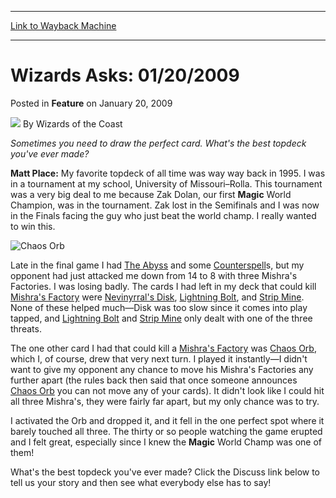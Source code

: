 
---
[Link to Wayback Machine](https://web.archive.org/web/20220117051936/https://magic.wizards.com/en/articles/archive/feature/wizards-asks-01202009-2009-01-20)

[_metadata_:author]:- "Wizards of the Coast"
[_metadata_:description]:- "Sometimes you need to draw the perfect card. What's the best topdeck you've ever made? Matt Place: My favorite topdeck of all time was way way back in 1995. I was in a tournament at my school, University of Missouri–Rolla. This tournament was a very big deal to me because Zak Dolan, our first Magic World Champion, was in the tournament. Zak lost in the Semifinals and I was now"
[_metadata_:generator]:- "Drupal 7 (http://drupal.org)"
[_metadata_:publish_date]:- "2009-01-20"
[_metadata_:title]:- "Wizards Asks: 01/20/2009"
[_metadata_:wayback_capture_timestamp]:- "2022-01-17 05:19:36+00:00"
[_metadata_:wayback_raw_url]:- "https://web.archive.org/web/20220117051936id_/https://magic.wizards.com/en/articles/archive/feature/wizards-asks-01202009-2009-01-20"
[_metadata_:wayback_url]:- "https://magic.wizards.com/en/articles/archive/feature/wizards-asks-01202009-2009-01-20"
---


Wizards Asks: 01/20/2009
========================



 Posted in **Feature**
 on January 20, 2009 






![](https://media.magic.wizards.com/styles/auth_small/public/images/person/wizards_author.jpg)
By Wizards of the Coast












*Sometimes you need to draw the perfect card. What's the best topdeck you've ever made?*


**Matt Place:** My favorite topdeck of all time was way way back in 1995. I was in a tournament at my school, University of Missouri–Rolla. This tournament was a very big deal to me because Zak Dolan, our first **Magic** World Champion, was in the tournament. Zak lost in the Semifinals and I was now in the Finals facing the guy who just beat the world champ. I really wanted to win this.



![Chaos Orb](http://gatherer.wizards.com/Handlers/Image.ashx?type=card&name=Chaos+Orb)

Late in the final game I had [The Abyss](https://gatherer.wizards.com/Pages/Card/Details.aspx?name=The+Abyss) and some [Counterspell](https://gatherer.wizards.com/Pages/Card/Details.aspx?name=Counterspell)s, but my opponent had just attacked me down from 14 to 8 with three Mishra's Factories. I was losing badly. The cards I had left in my deck that could kill [Mishra's Factory](https://gatherer.wizards.com/Pages/Card/Details.aspx?name=Mishra%27s+Factory) were [Nevinyrral's Disk](https://gatherer.wizards.com/Pages/Card/Details.aspx?name=Nevinyrral%27s+Disk), [Lightning Bolt](https://gatherer.wizards.com/Pages/Card/Details.aspx?name=Lightning+Bolt), and [Strip Mine](https://gatherer.wizards.com/Pages/Card/Details.aspx?name=Strip+Mine). None of these helped much—Disk was too slow since it comes into play tapped, and [Lightning Bolt](https://gatherer.wizards.com/Pages/Card/Details.aspx?name=Lightning+Bolt) and [Strip Mine](https://gatherer.wizards.com/Pages/Card/Details.aspx?name=Strip+Mine) only dealt with one of the three threats.


The one other card I had that could kill a [Mishra's Factory](https://gatherer.wizards.com/Pages/Card/Details.aspx?name=Mishra%27s+Factory) was [Chaos Orb](https://gatherer.wizards.com/Pages/Card/Details.aspx?name=Chaos+Orb), which I, of course, drew that very next turn. I played it instantly—I didn't want to give my opponent any chance to move his Mishra's Factories any further apart (the rules back then said that once someone announces [Chaos Orb](https://gatherer.wizards.com/Pages/Card/Details.aspx?name=Chaos+Orb) you can not move any of your cards). It didn't look like I could hit all three Mishra's, they were fairly far apart, but my only chance was to try.


I activated the Orb and dropped it, and it fell in the one perfect spot where it barely touched all three. The thirty or so people watching the game erupted and I felt great, especially since I knew the **Magic** World Champ was one of them!


What's the best topdeck you've ever made? Click the Discuss link below to tell us your story and then see what everybody else has to say!









